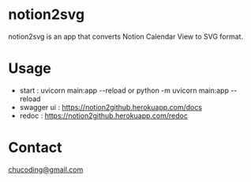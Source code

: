 # notion2svg
notion2svg is an app that converts Notion Calendar View to SVG format.

# Usage
- start : uvicorn main:app --reload or python -m uvicorn main:app --reload
- swagger ui : https://notion2github.herokuapp.com/docs
- redoc : https://notion2github.herokuapp.com/redoc

# Contact
chucoding@gmail.com
